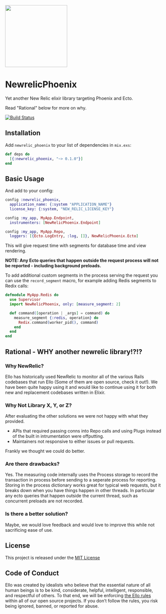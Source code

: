 <img src="http://d324imu86q1bqn.cloudfront.net/uploads/user/avatar/641/large_Ello.1000x1000.png" width="200px" height="200px" />

# NewrelicPhoenix

Yet another New Relic elixir library targeting Phoenix and Ecto.

Read "Rational" below for more on why.

[![Build Status](https://travis-ci.org/ello/newrelic_phoenix.svg?branch=master)](https://travis-ci.org/ello/newrelic_phoenix)

## Installation

Add `newrelic_phoenix` to your list of dependencies in `mix.exs`:

```elixir
def deps do
  [{:newrelic_phoenix, "~> 0.1.0"}]
end
```

## Basic Usage

And add to your config:

```elixir
config :newrelic_phoenix,
  application_name: {:system "APPLICATION_NAME"}
  license_key: {:system, "NEW_RELIC_LICENSE_KEY"}

config :my_app, MyApp.Endpoint,
  instrumenters: [NewRelicPhoenix.Endpoint]

config :my_app, MyApp.Repo,
  loggers: [{Ecto.LogEntry, :log, []}, NewRelicPhoenix.Ecto]
```

This will give request time with segments for database time and view rendering.

**NOTE: Any Ecto queries that happen outside the request process will not be
reported - including background preloads.**

To add additional custom segments in the process serving the request you can
use the `record_segment` macro, for example adding Redis segments to Redix
calls:

```elixir
defmodule MyApp.Redis do
  use Supervisor
  import NewRelicPhoenix, only: [measure_segment: 2]

  def command([operation | _args] = command) do
    measure_segment {:redis, operation} do
      Redix.command(worker_pid(), command)
    end
  end
end
```

## Rational - WHY another newrelic library!?!?

### Why NewRelic?

Ello has historically used NewRelic to monitor all of the various Rails
codebases that run Ello (Some of them are open source, check it out!). We have
been quite happy using it and would like to continue using it for both new and
replacement codebases written in Elixir.

### Why Not Library X, Y, or Z?

After evaluating the other solutions we were not happy with what they provided.

* APIs that required passing conns into Repo calls and using Plugs instead of the
built in intrumentation were offputting.
* Maintainers not responsive to either issues or pull requests.

Frankly we thought we could do better.

### Are there drawbacks?

Yes. The measuring code internally uses the Process storage to record the
transaction in process before sending to a seperate process for reporting.
Storing in the process dictionary works great for typical web requests, but it
breaks down when you have things happen in other threads. In particular any
ecto queries that happen outside the current thread, such as concurrent
preloads are not recorded.

### Is there a better solution?

Maybe, we would love feedback and would love to improve this while not
sacrificing ease of use.


## License
This project is released under the [MIT License](LICENSE.txt)

## Code of Conduct
Ello was created by idealists who believe that the essential nature of all
human beings is to be kind, considerate, helpful, intelligent, responsible,
and respectful of others. To that end, we will be enforcing
[the Ello rules](https://ello.co/wtf/policies/rules/) within all of our open
source projects. If you don’t follow the rules, you risk being ignored, banned,
or reported for abuse.
